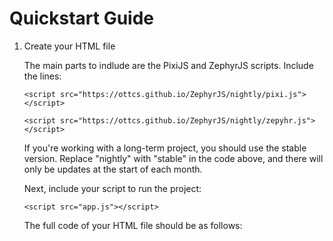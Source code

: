<h1>Quickstart Guide</h1>
<ol>
<li>Create your HTML file
<p>The main parts to indlude are the PixiJS and ZephyrJS scripts. Include the lines:</p>
<p><code>&lt;script src="https://ottcs.github.io/ZephyrJS/nightly/pixi.js"&gt;&lt;/script&gt;</code></p>
<p><code>&lt;script src="https://ottcs.github.io/ZephyrJS/nightly/zepyhr.js"&gt;&lt;/script&gt;</code></p>
<p>If you're working with a long-term project, you should use the stable version. Replace "nightly" with "stable" in the code above, and there will only be updates at the start of each month.</p>
<p>Next, include your script to run the project:</p>
<p><code>&lt;script src="app.js"&gt;&lt;/script&gt;</code></p>
<p>The full code of your HTML file should be as follows:</p>
<pre><code>
<!DOCTYPE html>
<html lang="en">

<head>
    <title>Physics</title>
    <link rel="preload" as="style" href="default.css" onload="this.rel='stylesheet'">
    <script src="https://ottcs.github.io/ZephyrJS/nightly/pixi.js"></script>
    <script src="https://ottcs.github.io/ZephyrJS/nightly/zepyhr.js"></script>
</head>

<body>
    <script src="app.js"></script> <!-- Testing -->
</body>

</html>
</code></pre>
</li>
</ol>